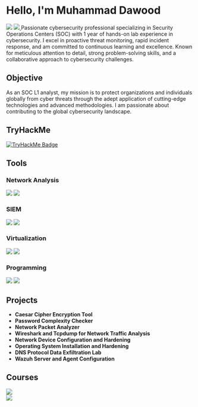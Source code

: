 # Hello, I'm Muhammad Dawood
<a href="https://www.linkedin.com/in/idavidkhan/"><img src="https://img.shields.io/badge/-LinkedIn-0072b1?&style=for-the-badge&logo=linkedin&logoColor=white" /></a>
<a href="https://tryhackme.com/r/p/idavidkhan">
    <img src="https://img.shields.io/badge/-TryHackMe-2D5B8B?&style=for-the-badge&logo=tryhackme&logoColor=white" />
</a>
Passionate cybersecurity professional specializing in Security Operations Centers (SOC) with 1 year of hands-on lab experience in cybersecurity. I excel in proactive threat monitoring, rapid incident response, and am committed to continuous learning and excellence. Known for meticulous attention to detail, strong problem-solving skills, and a collaborative approach to cybersecurity challenges.

## Objective

As an SOC L1 analyst, my mission is to protect organizations and individuals globally from cyber threats through the adept application of cutting-edge technologies and advanced methodologies. I am passionate about contributing to the global cybersecurity landscape.

## TryHackMe

[![TryHackMe Badge](https://tryhackme.com/api/v2/badges/public-profile?userPublicId=2575165)](https://tryhackme.com/profile/2575165)

## Tools
### Network Analysis
<div>
    <img src="https://img.shields.io/badge/-Wireshark-1679A7?&style=for-the-badge&logo=Wireshark&logoColor=white" />
    <img src="https://img.shields.io/badge/-Tcpdump-1679A7?&style=for-the-badge&logoColor=white" />
</div>

### SIEM
<div>
    <img src="https://img.shields.io/badge/-Splunk-000000?&style=for-the-badge&logo=Splunk&logoColor=white" />
    <img src="https://img.shields.io/badge/-Wazuh-005571?&style=for-the-badge&logo=Wazuh&logoColor=white" />
</div>


### Virtualization
<div>
    <img src="https://img.shields.io/badge/-VMware-607078?&style=for-the-badge&logo=VMware&logoColor=white" />
    <img src="https://img.shields.io/badge/-VirtualBox-183A61?&style=for-the-badge&logo=VirtualBox&logoColor=white" />
</div>

### Programming
<div>
  <img src="https://img.shields.io/badge/Python-%233776AB.svg?style=for-the-badge&logo=python&logoColor=white" />
  <img src="https://img.shields.io/badge/SQL-%234479A1.svg?style=for-the-badge&logo=mysql&logoColor=white" />
</div>

## Projects
- **Caesar Cipher Encryption Tool**
- **Password Complexity Checker**
- **Network Packet Analyzer**
- **Wireshark and Tcpdump for Network Traffic Analysis**
- **Network Device Configuration and Hardening**
- **Operating System Installation and Hardening**
- **DNS Protocol Data Exfiltration Lab**
- **Wazuh Server and Agent Configuration**

## Courses
<div>
    <img src="https://img.shields.io/badge/-Google_Cybersecurity_Professional_Certificate-4285F4?&style=for-the-badge&logo=Google&logoColor=white" />
</div>
<div>
  <img src="https://img.shields.io/badge/-Cisco_Networking_Basics-1A1D23?&style=for-the-badge&logo=Cisco&logoColor=white" />
</div>

